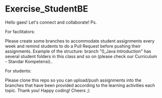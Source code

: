 # Exercise_StudentBE

Hello gaes!
Let's connect and collaborate!
Ps.

For facilitators:

Please create some branches to accommodate student assignments every week and remind students to do a Pull Request before pushing their assignments. Example of the structure: branch "0_Java Introduction" has several student folders in this class and so on (please check our Curriculum - Standar Kompetensi)..

For students:

Please clone this repo so you can upload/push assignments into the branches that have been provided according to the learning activities each topic.
Thank you!
Happy coding! Cheers ;)
